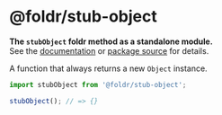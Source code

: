 # @foldr/stub-object

**The `stubObject` foldr method as a standalone module.**    
See the [documentation](http://foldr.com/0.0.0/stub-object) or [package source](https:/github.com/CloudVessel/foldr/blob/master/packages/categories/stub-object/src/index.js) for details.

A function that always returns a new `Object` instance.

```js
import stubObject from '@foldr/stub-object';

stubObject(); // => {}
```
